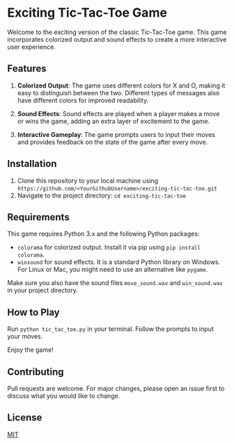 # Exciting Tic-Tac-Toe Game

Welcome to the exciting version of the classic Tic-Tac-Toe game. This game incorporates colorized output and sound effects to create a more interactive user experience.

## Features

1. **Colorized Output**: The game uses different colors for X and O, making it easy to distinguish between the two. Different types of messages also have different colors for improved readability.

2. **Sound Effects**: Sound effects are played when a player makes a move or wins the game, adding an extra layer of excitement to the game.

3. **Interactive Gameplay**: The game prompts users to input their moves and provides feedback on the state of the game after every move.

## Installation

1. Clone this repository to your local machine using `https://github.com/<YourGithubUsername>/exciting-tic-tac-toe.git`
2. Navigate to the project directory: `cd exciting-tic-tac-toe`

## Requirements

This game requires Python 3.x and the following Python packages:

- `colorama` for colorized output. Install it via pip using `pip install colorama`.
- `winsound` for sound effects. It is a standard Python library on Windows. For Linux or Mac, you might need to use an alternative like `pygame`.

Make sure you also have the sound files `move_sound.wav` and `win_sound.wav` in your project directory.

## How to Play

Run `python tic_tac_toe.py` in your terminal. Follow the prompts to input your moves. 

Enjoy the game!

## Contributing

Pull requests are welcome. For major changes, please open an issue first to discuss what you would like to change.

## License

[MIT](https://choosealicense.com/licenses/mit/)
